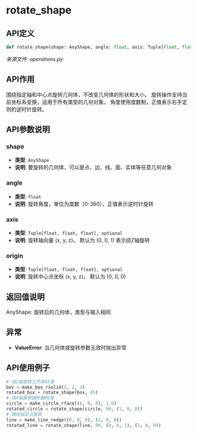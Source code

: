 # rotate_shape

## API定义

```python
def rotate_shape(shape: AnyShape, angle: float, axis: Tuple[float, float, float] = (0, 0, 1), origin: Tuple[float, float, float] = (0, 0, 0)) -> AnyShape
```

*来源文件: operations.py*

## API作用

围绕指定轴和中心点旋转几何体，不改变几何体的形状和大小。
旋转操作支持当前坐标系变换，适用于所有类型的几何对象。
角度使用度数制，正值表示右手定则的逆时针旋转。

## API参数说明

### shape

- **类型**: `AnyShape`
- **说明**: 要旋转的几何体，可以是点、边、线、面、实体等任意几何对象

### angle

- **类型**: `float`
- **说明**: 旋转角度，单位为度数（0-360），正值表示逆时针旋转

### axis

- **类型**: `Tuple[float, float, float], optional`
- **说明**: 旋转轴向量 (x, y, z)， 默认为 (0, 0, 1) 表示绕Z轴旋转

### origin

- **类型**: `Tuple[float, float, float], optional`
- **说明**: 旋转中心点坐标 (x, y, z)， 默认为 (0, 0, 0)

## 返回值说明

AnyShape: 旋转后的几何体，类型与输入相同

## 异常

- **ValueError**: 当几何体或旋转参数无效时抛出异常

## API使用例子

```python
# 绕Z轴旋转立方体45度
box = make_box_rsolid(2, 2, 2)
rotated_box = rotate_shape(box, 45)
# 绕X轴旋转圆形面90度
circle = make_circle_rface((0, 0, 0), 1.0)
rotated_circle = rotate_shape(circle, 90, (1, 0, 0))
# 围绕指定点旋转
line = make_line_redge((0, 0, 0), (2, 0, 0))
rotated_line = rotate_shape(line, 90, (0, 0, 1), (1, 0, 0))
```
